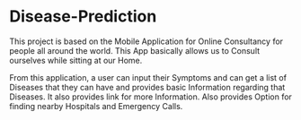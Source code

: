 # Disease-Prediction
This project is based on the Mobile Application for Online Consultancy for people all around the world. This App basically allows us to Consult ourselves while sitting at our Home.

From this application, a user can input their Symptoms and can get a list of Diseases that they can have and provides basic Information regarding that Diseases. It also provides link for more Information. Also provides Option for finding nearby Hospitals and Emergency Calls. 

